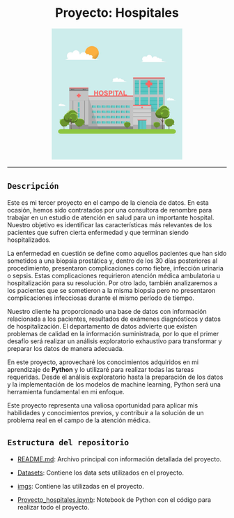 
# <h1 align=center> **Proyecto: Hospitales** </h1>
                                            

<p align="center">
<img src="https://github.com/MatyTrova/Projects/blob/main/Project%20III%20(Python)/imgs/Hospital.png"  height=300>
</p>

--- 
## `Descripción`

Este es mi tercer proyecto en el campo de la ciencia de datos. En esta ocasión, hemos sido contratados por una consultora de renombre para trabajar en un estudio de atención en salud para un importante hospital. Nuestro objetivo es identificar las características más relevantes de los pacientes que sufren cierta enfermedad y que terminan siendo hospitalizados.

La enfermedad en cuestión se define como aquellos pacientes que han sido sometidos a una biopsia prostática y, dentro de los 30 días posteriores al procedimiento, presentaron complicaciones como fiebre, infección urinaria o sepsis. Estas complicaciones requirieron atención médica ambulatoria u hospitalización para su resolución. Por otro lado, también analizaremos a los pacientes que se sometieron a la misma biopsia pero no presentaron complicaciones infecciosas durante el mismo período de tiempo.

Nuestro cliente ha proporcionado una base de datos con información relacionada a los pacientes, resultados de exámenes diagnósticos y datos de hospitalización. El departamento de datos advierte que existen problemas de calidad en la información suministrada, por lo que el primer desafío será realizar un análisis exploratorio exhaustivo para transformar y preparar los datos de manera adecuada.

En este proyecto, aprovecharé los conocimientos adquiridos en mi aprendizaje de **Python** y lo utilizaré para realizar todas las tareas requeridas. Desde el análisis exploratorio hasta la preparación de los datos y la implementación de los modelos de machine learning, Python será una herramienta fundamental en mi enfoque.

Este proyecto representa una valiosa oportunidad para aplicar mis habilidades y conocimientos previos, y contribuir a la solución de un problema real en el campo de la atención médica.


## `Estructura del repositorio`

- [README.md](./README.md): Archivo principal con información detallada del proyecto.

- [Datasets](./Datasets): Contiene los data sets utilizados en el proyecto.

- [imgs](./imgs): Contiene las utilizadas en el proyecto.

- [Proyecto_hospitales.ipynb](./Proyecto_hospitales.ipynb): Notebook de Python con el código para realizar todo el proyecto.



